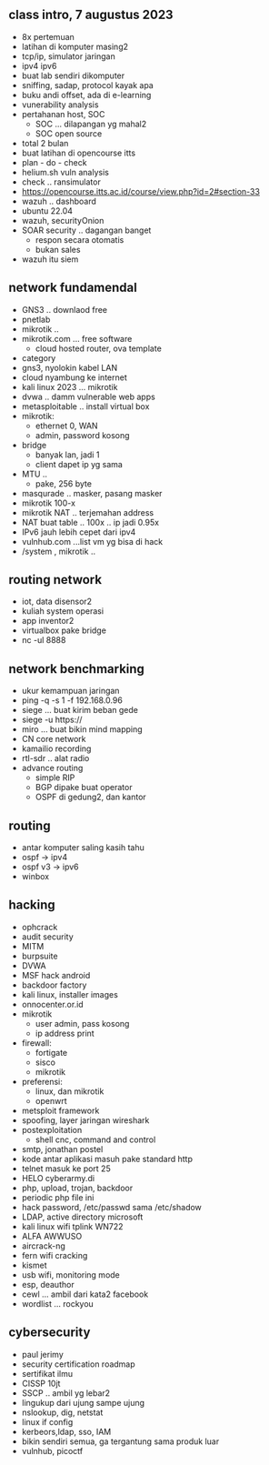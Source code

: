 ## class intro, 7 augustus 2023
- 8x pertemuan
- latihan di komputer masing2
- tcp/ip, simulator jaringan
- ipv4 ipv6
- buat lab sendiri dikomputer
- sniffing, sadap, protocol kayak apa
- buku andi offset, ada di e-learning
- vunerability analysis
- pertahanan host, SOC
    - SOC ... dilapangan yg mahal2
    - SOC open source
- total 2 bulan
- buat latihan di opencourse itts
- plan - do - check
- helium.sh vuln analysis
- check .. ransimulator
- https://opencourse.itts.ac.id/course/view.php?id=2#section-33
- wazuh .. dashboard
- ubuntu 22.04
- wazuh, securityOnion
- SOAR security .. dagangan banget
    - respon secara otomatis
    - bukan sales
- wazuh itu siem

## network fundamendal
- GNS3 .. downlaod free
- pnetlab 
- mikrotik .. 
- mikrotik.com ... free software
    - cloud hosted router, ova template
- category
- gns3, nyolokin kabel LAN
- cloud nyambung ke internet
- kali linux 2023 ... mikrotik
- dvwa .. damm vulnerable web apps
- metasploitable .. install virtual box
- mikrotik:
    - ethernet 0, WAN
    - admin, password kosong
- bridge
    - banyak lan, jadi 1
    - client dapet ip yg sama
- MTU .. 
    - pake, 256 byte
- masqurade .. masker, pasang masker
- mikrotik 100-x
- mikrotik NAT .. terjemahan address 
- NAT buat table .. 100x .. ip jadi 0.95x
- IPv6 jauh lebih cepet dari ipv4
- vulnhub.com ...list vm yg bisa di hack
- /system , mikrotik ..

## routing network
- iot, data disensor2
- kuliah system operasi
- app inventor2
- virtualbox pake bridge
- nc -ul 8888

## network benchmarking
- ukur kemampuan jaringan
- ping -q -s 1 -f 192.168.0.96
- siege ... buat kirim beban gede
- siege -u https://
- miro ... buat bikin mind mapping
- CN core network
- kamailio recording
- rtl-sdr .. alat radio
- advance routing
    - simple RIP
    - BGP dipake buat operator
    - OSPF di gedung2, dan kantor

## routing
- antar komputer saling kasih tahu
- ospf -> ipv4
- ospf v3 -> ipv6
- winbox

## hacking
- ophcrack
- audit security
- MITM
- burpsuite
- DVWA
- MSF hack android
- backdoor factory
- kali linux, installer images
- onnocenter.or.id
- mikrotik
    - user admin, pass kosong
    - ip address print
- firewall:
    - fortigate
    - sisco
    - mikrotik
- preferensi:
    - linux, dan mikrotik
    - openwrt
- metsploit framework
- spoofing, layer jaringan wireshark
- postexploitation
    - shell cnc, command and control
- smtp, jonathan postel
- kode antar aplikasi masuh pake standard http
- telnet masuk ke port 25
-   HELO cyberarmy.di
- php, upload, trojan, backdoor
- periodic php file ini
- hack password, /etc/passwd sama /etc/shadow
- LDAP, active directory microsoft
- kali linux wifi tplink WN722
- ALFA AWWUSO
- aircrack-ng
- fern wifi cracking
- kismet
- usb wifi, monitoring mode
- esp, deauthor
- cewl ... ambil dari kata2 facebook
- wordlist ... rockyou

## cybersecurity
- paul jerimy 
- security certification roadmap
- sertifikat ilmu
- CISSP 10jt
- SSCP .. ambil yg lebar2
- lingukup dari ujung sampe ujung
- nslookup, dig, netstat
- linux if config
- kerbeors,ldap, sso, IAM
- bikin sendiri semua, ga tergantung sama produk luar
- vulnhub, picoctf






